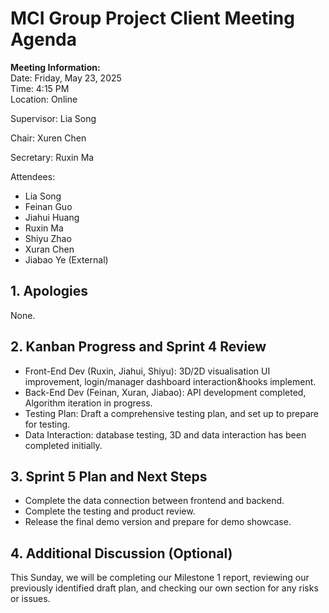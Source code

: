 # MCI Group Project Client Meeting Agenda

**Meeting Information:**  
Date: Friday, May 23, 2025  
Time: 4:15 PM  
Location: Online  

Supervisor: Lia Song

Chair: Xuren Chen

Secretary: Ruxin Ma

Attendees:

- Lia Song
- Feinan Guo
- Jiahui Huang
- Ruxin Ma
- Shiyu Zhao
- Xuran Chen
- Jiabao Ye (External)

## 1. Apologies
None.

## 2. Kanban Progress and Sprint 4 Review
- Front-End Dev (Ruxin, Jiahui, Shiyu): 3D/2D visualisation UI improvement, login/manager dashboard interaction&hooks implement.
- Back-End Dev (Feinan, Xuran, Jiabao): API development completed, Algorithm iteration in progress.
- Testing Plan: Draft a comprehensive testing plan, and set up to prepare for testing.
- Data Interaction: database testing, 3D and data interaction has been completed initially.


## 3. Sprint 5 Plan and Next Steps
- Complete the data connection between frontend and backend.
- Complete the testing and product review.
- Release the final demo version and prepare for demo showcase.

  
## 4. Additional Discussion (Optional)
This Sunday, we will be completing our Milestone 1 report, reviewing our previously identified draft plan, and checking our own section for any risks or issues.
